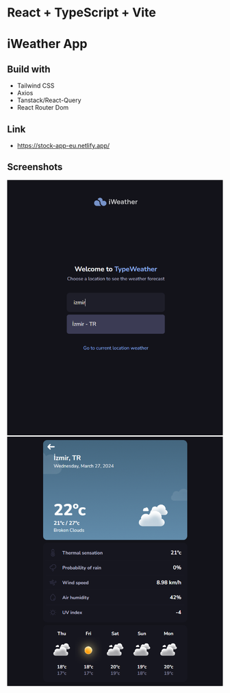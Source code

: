 # React + TypeScript + Vite

# iWeather App

## Build with

- Tailwind CSS
- Axios
- Tanstack/React-Query 
- React Router Dom

## Link
- https://stock-app-eu.netlify.app/

## Screenshots
<img src="src/assets/ss/iWeather-home.png" alt="home" style="zoom: 200%;" />
<img src="src/assets/ss/iWeather-details.png" alt="details" style="zoom: 200%;" />
